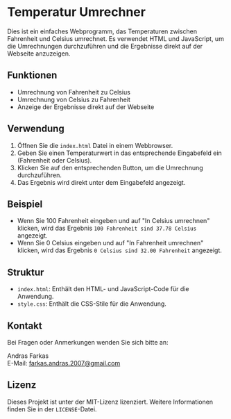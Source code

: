 # Temperatur Umrechner

Dies ist ein einfaches Webprogramm, das Temperaturen zwischen Fahrenheit und Celsius umrechnet. Es verwendet HTML und JavaScript, um die Umrechnungen durchzuführen und die Ergebnisse direkt auf der Webseite anzuzeigen.

## Funktionen

- Umrechnung von Fahrenheit zu Celsius
- Umrechnung von Celsius zu Fahrenheit
- Anzeige der Ergebnisse direkt auf der Webseite

## Verwendung

1. Öffnen Sie die `index.html` Datei in einem Webbrowser.
2. Geben Sie einen Temperaturwert in das entsprechende Eingabefeld ein (Fahrenheit oder Celsius).
3. Klicken Sie auf den entsprechenden Button, um die Umrechnung durchzuführen.
4. Das Ergebnis wird direkt unter dem Eingabefeld angezeigt.

## Beispiel

- Wenn Sie 100 Fahrenheit eingeben und auf "In Celsius umrechnen" klicken, wird das Ergebnis `100 Fahrenheit sind 37.78 Celsius` angezeigt.
- Wenn Sie 0 Celsius eingeben und auf "In Fahrenheit umrechnen" klicken, wird das Ergebnis `0 Celsius sind 32.00 Fahrenheit` angezeigt.

## Struktur

- `index.html`: Enthält den HTML- und JavaScript-Code für die Anwendung.
- `style.css`: Enthält die CSS-Stile für die Anwendung.

## Kontakt

Bei Fragen oder Anmerkungen wenden Sie sich bitte an:

Andras Farkas  
E-Mail: [farkas.andras.2007@gmail.com](mailto:farkas.andras.2007@gmail.com)

## Lizenz

Dieses Projekt ist unter der MIT-Lizenz lizenziert. Weitere Informationen finden Sie in der `LICENSE`-Datei.
